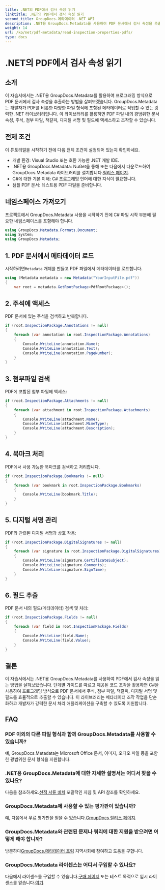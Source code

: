 ```yaml
---
title: .NET의 PDF에서 검사 속성 읽기
linktitle: .NET의 PDF에서 검사 속성 읽기
second_title: GroupDocs.메타데이터 .NET API
description: .NET용 GroupDocs.Metadata를 사용하여 PDF 문서에서 검사 속성을 추출하는 방법을 알아보세요. 주석, 첨부 파일 등을 살펴보세요.
weight: 14
url: /ko/net/pdf-metadata/read-inspection-properties-pdfs/
type: docs
---
```

# .NET의 PDF에서 검사 속성 읽기

## 소개
이 자습서에서는 .NET용 GroupDocs.Metadata를 활용하여 프로그래밍 방식으로 PDF 문서에서 검사 속성을 추출하는 방법을 살펴보겠습니다. GroupDocs.Metadata는 개발자가 PDF를 비롯한 다양한 파일 형식에 포함된 메타데이터로 작업할 수 있는 강력한 .NET 라이브러리입니다. 이 라이브러리를 활용하면 PDF 파일 내의 광범위한 문서 속성, 주석, 첨부 파일, 책갈피, 디지털 서명 및 필드에 액세스하고 조작할 수 있습니다.
## 전제 조건
이 튜토리얼을 시작하기 전에 다음 전제 조건이 설정되어 있는지 확인하세요.
- 개발 환경: Visual Studio 또는 호환 가능한 .NET 개발 IDE.
-  .NET용 GroupDocs.Metadata: NuGet을 통해 또는 다음에서 다운로드하여 GroupDocs.Metadata 라이브러리를 설치합니다.[릴리스 페이지](https://releases.groupdocs.com/metadata/net/).
- C#에 대한 기본 이해: C# 프로그래밍 언어에 대한 지식이 필요합니다.
- 샘플 PDF 문서: 테스트용 PDF 파일을 준비합니다.

## 네임스페이스 가져오기
프로젝트에서 GroupDocs.Metadata 사용을 시작하기 전에 C# 파일 시작 부분에 필요한 네임스페이스를 포함해야 합니다.
```csharp
using GroupDocs.Metadata.Formats.Document;
using System;
using GroupDocs.Metadata;
```
## 1. PDF 문서에서 메타데이터 로드
 시작하려면`Metadata` 개체를 만들고 PDF 파일에서 메타데이터를 로드합니다.
```csharp
using (Metadata metadata = new Metadata("YourInputFile.pdf"))
{
    var root = metadata.GetRootPackage<PdfRootPackage>();
```
## 2. 주석에 액세스
PDF 문서에 있는 주석을 검색하고 반복합니다.
```csharp
if (root.InspectionPackage.Annotations != null)
{
    foreach (var annotation in root.InspectionPackage.Annotations)
    {
        Console.WriteLine(annotation.Name);
        Console.WriteLine(annotation.Text);
        Console.WriteLine(annotation.PageNumber);
    }
}
```
## 3. 첨부파일 검색
PDF에 포함된 첨부 파일에 액세스:
```csharp
if (root.InspectionPackage.Attachments != null)
{
    foreach (var attachment in root.InspectionPackage.Attachments)
    {
        Console.WriteLine(attachment.Name);
        Console.WriteLine(attachment.MimeType);
        Console.WriteLine(attachment.Description);
    }
}
```
## 4. 북마크 처리
PDF에서 사용 가능한 북마크를 검색하고 처리합니다.
```csharp
if (root.InspectionPackage.Bookmarks != null)
{
    foreach (var bookmark in root.InspectionPackage.Bookmarks)
    {
        Console.WriteLine(bookmark.Title);
    }
}
```
## 5. 디지털 서명 관리
PDF와 관련된 디지털 서명과 상호 작용:
```csharp
if (root.InspectionPackage.DigitalSignatures != null)
{
    foreach (var signature in root.InspectionPackage.DigitalSignatures)
    {
        Console.WriteLine(signature.CertificateSubject);
        Console.WriteLine(signature.Comments);
        Console.WriteLine(signature.SignTime);
    }
}
```
## 6. 필드 추출
PDF 문서 내의 필드(메타데이터) 검색 및 처리:
```csharp
if (root.InspectionPackage.Fields != null)
{
    foreach (var field in root.InspectionPackage.Fields)
    {
        Console.WriteLine(field.Name);
        Console.WriteLine(field.Value);
    }
}
```

## 결론
이 자습서에서는 .NET용 GroupDocs.Metadata를 사용하여 PDF에서 검사 속성을 읽는 방법을 살펴보았습니다. 단계별 가이드를 따르고 제공된 코드 조각을 활용하면 C#을 사용하여 프로그래밍 방식으로 PDF 문서에서 주석, 첨부 파일, 책갈피, 디지털 서명 및 필드를 효율적으로 추출할 수 있습니다. 이 라이브러리는 메타데이터 조작 작업을 단순화하고 개발자가 강력한 문서 처리 애플리케이션을 구축할 수 있도록 지원합니다.

## FAQ
### PDF 이외의 다른 파일 형식과 함께 GroupDocs.Metadata를 사용할 수 있습니까?
예, GroupDocs.Metadata는 Microsoft Office 문서, 이미지, 오디오 파일 등을 포함한 광범위한 문서 형식을 지원합니다.
### .NET용 GroupDocs.Metadata에 대한 자세한 설명서는 어디서 찾을 수 있나요?
 다음을 참조하세요.[선적 서류 비치](https://tutorials.groupdocs.com/metadata/net/) 포괄적인 지침 및 API 참조를 확인하세요.
### GroupDocs.Metadata에 사용할 수 있는 평가판이 있습니까?
 예, 다음에서 무료 평가판을 얻을 수 있습니다.[GroupDocs 릴리스 페이지](https://releases.groupdocs.com/).
### GroupDocs.Metadata와 관련된 문제나 쿼리에 대한 지원을 받으려면 어떻게 해야 합니까?
 방문하다[GroupDocs.메타데이터 포럼](https://forum.groupdocs.com/c/metadata/14) 지역사회에 참여하고 도움을 구합니다.
### GroupDocs.Metadata 라이센스는 어디서 구입할 수 있나요?
다음에서 라이센스를 구입할 수 있습니다.[구매 페이지](https://purchase.groupdocs.com/buy) 또는 테스트 목적으로 임시 라이센스를 얻습니다.[여기](https://purchase.groupdocs.com/temporary-license/).